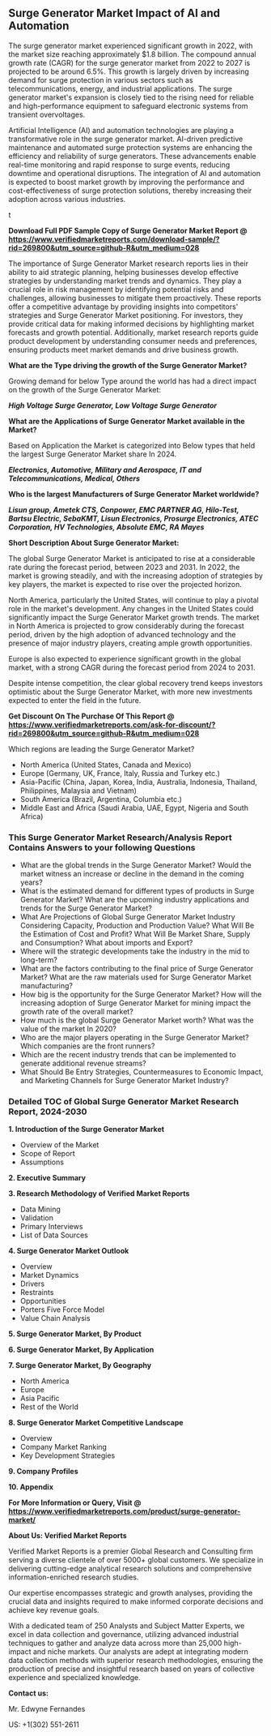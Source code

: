 <h2>Surge Generator Market Impact of AI and Automation</h2><p>The surge generator market experienced significant growth in 2022, with the market size reaching approximately $1.8 billion. The compound annual growth rate (CAGR) for the surge generator market from 2022 to 2027 is projected to be around 6.5%. This growth is largely driven by increasing demand for surge protection in various sectors such as telecommunications, energy, and industrial applications. The surge generator market's expansion is closely tied to the rising need for reliable and high-performance equipment to safeguard electronic systems from transient overvoltages.</p><p>Artificial Intelligence (AI) and automation technologies are playing a transformative role in the surge generator market. AI-driven predictive maintenance and automated surge protection systems are enhancing the efficiency and reliability of surge generators. These advancements enable real-time monitoring and rapid response to surge events, reducing downtime and operational disruptions. The integration of AI and automation is expected to boost market growth by improving the performance and cost-effectiveness of surge protection solutions, thereby increasing their adoption across various industries.</p>t</p><p id="" class=""><strong>Download Full PDF Sample Copy of Surge Generator Market Report @ <a href="https://www.verifiedmarketreports.com/download-sample/?rid=269800&utm_source=github-R&utm_medium=028" target="_blank">https://www.verifiedmarketreports.com/download-sample/?rid=269800&utm_source=github-R&utm_medium=028</a></strong></p><p>The importance of&nbsp;Surge Generator Market research reports lies in their ability to aid strategic planning, helping businesses develop effective strategies by understanding market trends and dynamics. They play a crucial role in risk management by identifying potential risks and challenges, allowing businesses to mitigate them proactively. These reports offer a competitive advantage by providing insights into competitors' strategies and Surge Generator Market positioning. For investors, they provide critical data for making informed decisions by highlighting market forecasts and growth potential. Additionally, market research reports guide product development by understanding consumer needs and preferences, ensuring products meet market demands and drive business growth.</p><p><strong>What are the&nbsp;Type driving the growth of the Surge Generator Market?</strong></p><p id="" class="">Growing demand for below Type around the world has had a direct impact on the growth of the Surge Generator Market:</p><em><strong>High Voltage Surge Generator, Low Voltage Surge Generator</strong></em></p><strong>What are the&nbsp;Applications&nbsp;of Surge Generator Market available in the Market?</strong></p><p id="" class="">Based on Application the Market is categorized into Below types that held the largest Surge Generator Market share In 2024.</p><em><strong>Electronics, Automotive, Military and Aerospace, IT and Telecommunications, Medical, Others</strong></em></p><strong>Who is the largest Manufacturers of Surge Generator Market worldwide?</strong></p><p><em><strong>Lisun group, Ametek CTS, Conpower, EMC PARTNER AG, Hilo-Test, Bartsu Electric, SebaKMT, Lisun Electronics, Prosurge Electronics, ATEC Corporation, HV Technologies, Absolute EMC, RA Mayes</strong></em></p><p id="" class=""><strong>Short Description About Surge Generator Market:</strong></p><p>The global Surge Generator Market is anticipated to rise at a considerable rate during the forecast period, between 2023 and 2031. In 2022, the market is growing steadily, and with the increasing adoption of strategies by key players, the market is expected to rise over the projected horizon.</p><p>North America, particularly the United States, will continue to play a pivotal role in the market's development. Any changes in the United States could significantly impact the Surge Generator Market growth trends. The market in North America is projected to grow considerably during the forecast period, driven by the high adoption of advanced technology and the presence of major industry players, creating ample growth opportunities.</p><p>Europe is also expected to experience significant growth in the global market, with a strong CAGR during the forecast period from 2024 to 2031.</p><p>Despite intense competition, the clear global recovery trend keeps investors optimistic about the Surge Generator Market, with more new investments expected to enter the field in the future.</p><p id="" class=""><strong>Get Discount On The Purchase Of This Report @ <a href="https://www.verifiedmarketreports.com/ask-for-discount/?rid=269800&utm_source=github-R&utm_medium=028" target="_blank">https://www.verifiedmarketreports.com/ask-for-discount/?rid=269800&utm_source=github-R&utm_medium=028</a></strong></p>Which regions are leading the Surge Generator Market?</p><ul><li>North America (United States, Canada and Mexico)</li><li>Europe (Germany, UK, France, Italy, Russia and Turkey etc.)</li><li>Asia-Pacific (China, Japan, Korea, India, Australia, Indonesia, Thailand, Philippines, Malaysia and Vietnam)</li><li>South America (Brazil, Argentina, Columbia etc.)</li><li>Middle East and Africa (Saudi Arabia, UAE, Egypt, Nigeria and South Africa)</li></ul><h3 id="" class="">This Surge Generator Market Research/Analysis Report Contains Answers to your following Questions</h3><ul><li>What are the global trends in the Surge Generator Market? Would the market witness an increase or decline in the demand in the coming years?</li><li>What is the estimated demand for different types of products in Surge Generator Market? What are the upcoming industry applications and trends for the Surge Generator Market?</li><li>What Are Projections of Global Surge Generator Market Industry Considering Capacity, Production and Production Value? What Will Be the Estimation of Cost and Profit? What Will Be Market Share, Supply and Consumption? What about imports and Export?</li><li>Where will the strategic developments take the industry in the mid to long-term?</li><li>What are the factors contributing to the final price of Surge Generator Market? What are the raw materials used for Surge Generator Market manufacturing?</li><li>How big is the opportunity for the Surge Generator Market? How will the increasing adoption of Surge Generator Market for mining impact the growth rate of the overall market?</li><li>How much is the global Surge Generator Market worth? What was the value of the market In 2020?</li><li>Who are the major players operating in the Surge Generator Market? Which companies are the front runners?</li><li>Which are the recent industry trends that can be implemented to generate additional revenue streams?</li><li>What Should Be Entry Strategies, Countermeasures to Economic Impact, and Marketing Channels for Surge Generator Market Industry?</li></ul><h3 id="" class="">Detailed TOC of Global Surge Generator Market Research Report, 2024-2030</h3><p id="" class=""><strong>1. Introduction of the Surge Generator Market</strong></p><ul><li>Overview of the Market</li><li>Scope of Report</li><li>Assumptions</li></ul><p id="" class=""><strong>2. Executive Summary</strong></p><p id="" class=""><strong>3. Research Methodology of Verified Market Reports</strong></p><ul><li>Data Mining</li><li>Validation</li><li>Primary Interviews</li><li>List of Data Sources</li></ul><p id="" class=""><strong>4. Surge Generator Market Outlook</strong></p><ul><li>Overview</li><li>Market Dynamics</li><li>Drivers</li><li>Restraints</li><li>Opportunities</li><li>Porters Five Force Model</li><li>Value Chain Analysis</li></ul><p id="" class=""><strong>5. Surge Generator Market, By Product</strong></p><p id="" class=""><strong>6. Surge Generator Market, By Application</strong></p><p id="" class=""><strong>7. Surge Generator Market, By Geography</strong></p><ul><li>North America</li><li>Europe</li><li>Asia Pacific</li><li>Rest of the World</li></ul><p id="" class=""><strong>8. Surge Generator Market Competitive Landscape</strong></p><ul><li>Overview</li><li>Company Market Ranking</li><li>Key Development Strategies</li></ul><p id="" class=""><strong>9. Company Profiles</strong></p><p id="" class=""><strong>10. Appendix</strong></p><p id="" class=""><strong>For More Information or Query, Visit @ <a href="https://www.verifiedmarketreports.com/product/surge-generator-market/" target="_blank">https://www.verifiedmarketreports.com/product/surge-generator-market/</a></strong></p><p id="" class=""><strong>About Us: Verified Market Reports</strong></p><p id="" class="">Verified Market Reports is a premier Global Research and Consulting firm serving a diverse clientele of over 5000+ global customers. We specialize in delivering cutting-edge analytical research solutions and comprehensive information-enriched research studies.</p><p id="" class="">Our expertise encompasses strategic and growth analyses, providing the crucial data and insights required to make informed corporate decisions and achieve key revenue goals.</p><p id="" class="">With a dedicated team of 250 Analysts and Subject Matter Experts, we excel in data collection and governance, utilizing advanced industrial techniques to gather and analyze data across more than 25,000 high-impact and niche markets. Our analysts are adept at integrating modern data collection methods with superior research methodologies, ensuring the production of precise and insightful research based on years of collective experience and specialized knowledge.</p><p id="" class=""><strong>Contact us:</strong></p><p id="" class="">Mr. Edwyne Fernandes</p><p id="" class="">US: +1(302) 551-2611</p>